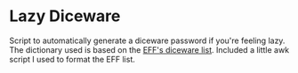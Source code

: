 # Lazy Diceware

Script to automatically generate a diceware password if you're feeling lazy. The dictionary used is based on the [EFF's diceware list](https://www.eff.org/files/2016/07/18/eff_large_wordlist.txt). Included a little awk script I used to format the EFF list.
